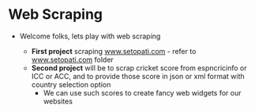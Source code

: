# Web Scraping

  * Welcome folks, lets play with web scraping
  
    * **First project** scraping www.setopati.com - refer to www.setopati.com folder
    * **Second project** will be to scrap cricket score from espncricinfo or ICC or ACC, and to provide those score in json or   xml format with country selection option 
        * We can use such scores to create fancy web widgets for our websites 
